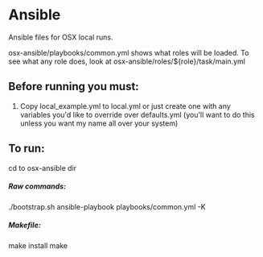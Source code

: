 # Ansible
Ansible files for OSX local runs.

osx-ansible/playbooks/common.yml shows what roles will be loaded. To see what any role does, look at osx-ansible/roles/${role}/task/main.yml

## Before running you must:
1. Copy local_example.yml to local.yml or just create one with any variables you'd like to override over defaults.yml (you'll want to do this unless you want my name all over your system)

## To run:

cd to osx-ansible dir

##### Raw commands:
./bootstrap.sh
ansible-playbook playbooks/common.yml -K

##### Makefile:
make install
make
